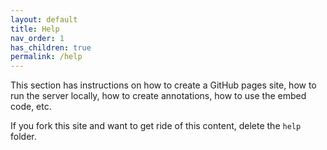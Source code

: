 ```yaml
---
layout: default
title: Help
nav_order: 1
has_children: true
permalink: /help
---
```


This section has instructions on how to create a GitHub pages site, how to run the server locally, how to create annotations, how to use the embed code, etc. 

If you fork this site and want to get ride of this content, delete the `help` folder.



